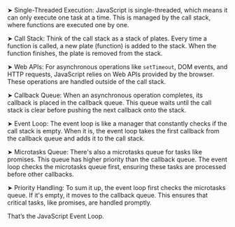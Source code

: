➤ Single-Threaded Execution:
JavaScript is single-threaded, which means it can only execute one task at a time. This is managed by the call stack, where functions are executed one by one.

➤ Call Stack: Think of the call stack as a stack of plates. Every time a function is called, a new plate (function) is added to the stack. When the function finishes, the plate is removed from the stack.

➤ Web APIs: For asynchronous operations like `setTimeout`, DOM events, and HTTP requests, JavaScript relies on Web APIs provided by the browser. These operations are handled outside of the call stack.

➤ Callback Queue: When an asynchronous operation completes, its callback is placed in the callback queue. This queue waits until the call stack is clear before pushing the next callback onto the stack.

➤ Event Loop: The event loop is like a manager that constantly checks if the call stack is empty. When it is, the event loop takes the first callback from the callback queue and adds it to the call stack.

➤ Microtasks Queue: There's also a microtasks queue for tasks like promises. This queue has higher priority than the callback queue. The event loop checks the microtasks queue first, ensuring these tasks are processed before other callbacks.

➤ Priority Handling: To sum it up, the event loop first checks the microtasks queue. If it's empty, it moves to the callback queue. This ensures that critical tasks, like promises, are handled promptly.

That’s the JavaScript Event Loop.
